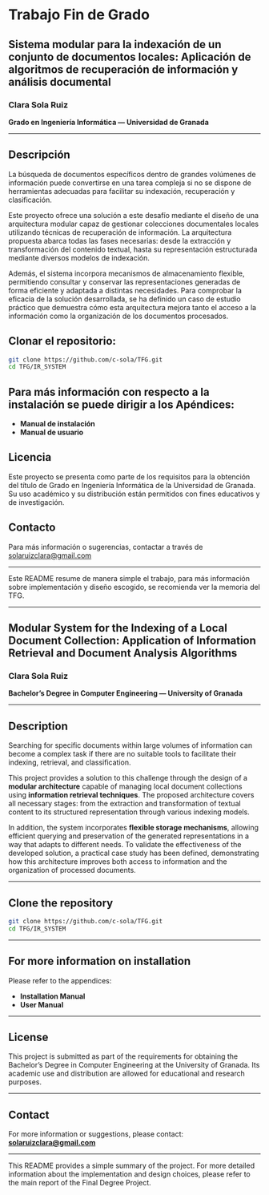 # Trabajo Fin de Grado

## Sistema modular para la indexación de un conjunto de documentos locales: Aplicación de algoritmos de recuperación de información y análisis documental

### Clara Sola Ruiz  
**Grado en Ingeniería Informática — Universidad de Granada**

---

## Descripción

La búsqueda de documentos específicos dentro de grandes volúmenes de información puede convertirse en una tarea compleja si no se dispone de herramientas adecuadas para facilitar su indexación, recuperación y clasificación.

Este proyecto ofrece una solución a este desafío mediante el diseño de una arquitectura modular capaz de gestionar colecciones documentales locales utilizando técnicas de recuperación de información. La arquitectura propuesta abarca todas las fases necesarias: desde la extracción y transformación del contenido textual, hasta su representación estructurada mediante diversos modelos de indexación.

Además, el sistema incorpora mecanismos de almacenamiento flexible, permitiendo consultar y conservar las representaciones generadas de forma eficiente y adaptada a distintas necesidades. Para comprobar la eficacia de la solución desarrollada, se ha definido un caso de estudio práctico que demuestra cómo esta arquitectura mejora tanto el acceso a la información como la organización de los documentos procesados.

## Clonar el repositorio:
   ```bash
   git clone https://github.com/c-sola/TFG.git
   cd TFG/IR_SYSTEM
   ```

## Para más información con respecto a la instalación se puede dirigir a los Apéndices:

- **Manual de instalación** 
- **Manual de usuario** 

## Licencia

Este proyecto se presenta como parte de los requisitos para la obtención del título de Grado en Ingeniería Informática de la Universidad de Granada. Su uso académico y su distribución están permitidos con fines educativos y de investigación.

## Contacto

Para más información o sugerencias, contactar a través de solaruizclara@gmail.com

---

Este README resume de manera simple el trabajo, para más información sobre implementación y diseño escogido, se recomienda ver la memoria del TFG.

---

## Modular System for the Indexing of a Local Document Collection: Application of Information Retrieval and Document Analysis Algorithms

### Clara Sola Ruiz  
**Bachelor’s Degree in Computer Engineering — University of Granada**

---

## Description

Searching for specific documents within large volumes of information can become a complex task if there are no suitable tools to facilitate their indexing, retrieval, and classification.

This project provides a solution to this challenge through the design of a **modular architecture** capable of managing local document collections using **information retrieval techniques**. The proposed architecture covers all necessary stages: from the extraction and transformation of textual content to its structured representation through various indexing models.

In addition, the system incorporates **flexible storage mechanisms**, allowing efficient querying and preservation of the generated representations in a way that adapts to different needs. To validate the effectiveness of the developed solution, a practical case study has been defined, demonstrating how this architecture improves both access to information and the organization of processed documents.

---

## Clone the repository

```bash
git clone https://github.com/c-sola/TFG.git
cd TFG/IR_SYSTEM
```

---

## For more information on installation

Please refer to the appendices:

- **Installation Manual**
- **User Manual**

---

## License

This project is submitted as part of the requirements for obtaining the Bachelor’s Degree in Computer Engineering at the University of Granada. Its academic use and distribution are allowed for educational and research purposes.

---

## Contact

For more information or suggestions, please contact: **solaruizclara@gmail.com**

---

This README provides a simple summary of the project. For more detailed information about the implementation and design choices, please refer to the main report of the Final Degree Project.

